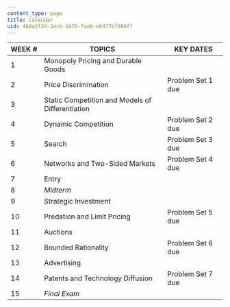 ```yaml
---
content_type: page
title: Calendar
uid: 468a2f24-2ecb-1079-fae6-e8477bf986ff
---
```


| WEEK # | TOPICS | KEY DATES |
| --- | --- | --- |
| 1 | Monopoly Pricing and Durable Goods | &nbsp; |
| 2 | Price Discrimination | Problem Set 1 due |
| 3 | Static Competition and Models of Differentiation | &nbsp; |
| 4 | Dynamic Competition | Problem Set 2 due |
| 5 | Search | Problem Set 3 due |
| 6 | Networks and Two-Sided Markets | Problem Set 4 due |
| 7 | Entry | &nbsp; |
| 8 | _Midterm_ | &nbsp; |
| 9 | Strategic Investment | &nbsp; |
| 10 | Predation and Limit Pricing | Problem Set 5 due |
| 11 | Auctions | &nbsp; |
| 12 | Bounded Rationality | Problem Set 6 due |
| 13 | Advertising | &nbsp; |
| 14 | Patents and Technology Diffusion | Problem Set 7 due |
| 15 | _Final Exam_ |